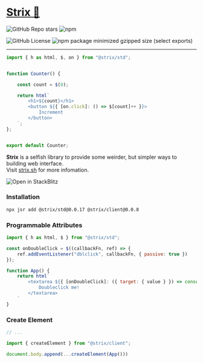 # [Strix 🦉](https://strix.sh)

![GitHub Repo stars](https://img.shields.io/github/stars/ihasq/libh)
![npm](https://img.shields.io/npm/dt/libh?logo=stackblitz)

![GitHub License](https://img.shields.io/github/license/ihasq/libh)
![npm package minimized gzipped size (select exports)](https://img.shields.io/bundlejs/size/libh)

---

```javascript
import { h as html, $, on } from "@strix/std";


function Counter() {

    const count = $(0);

    return html`
        <h1>${count}</h1>
        <button ${{ [on.click]: () => $[count]++ }}>
            Increment
        </button>
    `;
};


export default Counter;
```

**Strix** is a selfish library to provide some weirder, but simpler ways to building web interface.\
Visit [strix.sh](https://strix.sh) for more infomation.

![[Open in StackBlitz](https://developer.stackblitz.com/img/open_in_stackblitz.svg)](https://stackblitz.com/edit/vitejs-vite-vuuc9s?file=counter.js)

### Installation
```sh
npx jsr add @strix/std@0.0.17 @strix/client@0.0.8
```

### Programmable Attributes

```javascript
import { h as html, $ } from "@strix/std";

const onDoubleClick = $((callbackFn, ref) => {
    ref.addEventListener("dblclick", callbackFn, { passive: true })
});

function App() {
    return html`
        <textarea ${{ [onDoubleClick]: ({ target: { value } }) => console.log(value) }}>
            Doubleclick me!
        </textarea>
    `
}
```

### Create Element
```javascript
// ...

import { createElement } from "@strix/client";

document.body.append(...createElement(App()))
```


<!-- ### Directories

| directory          | about             |
| ------------------ | ----------------- |
| **[mod](./mod)**   | Modules           |
| **[pkg](./pkg)**   | Packages          |
| **[kit](./kit)**   | Developnent Kits  |
| **[web](./web)**   | Publications      |
| **[repl](./repl)** | Playground REPL   |

### Packages

| package                          | about                      | exports                     |
| -------------------------------- | -------------------------- | --------------------------- |
| **[std](./pkg/std)**             | Strix standard library     | `h`, `$`, `on`, `css`, `at` |
| **[write](./pkg/write)**         | Client-side HTML Writer    | `write`                     |
| **[define](./pkg/define)**       | Defining Web Components    | `define`                    |
| **[layout](./pkg/layout)**       | Layout manager             | `layout`                    |
| **[nitro](./pkg/nitro)**         | Design systems             | `nitro`                     |
| **[material3](./pkg/material3)** | Material Design 3 port     | `m3`                        |
| **[md](./pkg/md)**               | Markdown-to-HTML Plugin    | `md`                        |
| **[react](./pkg/react)**         | React compatibility hook   | `React`                     |

### SDK

| project                        | about                      |
| ------------------------------ | -------------------------- |
| **[Trixel](./sdk/trixel)**     | Fullstack Strix Framework  |
| **[Create](./sdk/create)**     | Project template generator |
| **[Analyzer](./sdk/analyzer)** | VSCode analyzer            |

### Modules

| module                      | about                     |
| --------------------------- | ------------------------- |
| **[html](./mod/html.js)**   | HTML template parser      |
| **[attr](./mod/attr.js)**   | Attribute template parser |
| **[event](./mod/event.js)** | Event router              |


#### CDN via ESM.SH

```javascript
import html from 'https://esm.sh/jsr/@strix/html';
```
```javascript
const html = await import('https://esm.sh/jsr/@strix/html');
```

#### Add Packages (for Pros)

```sh
npx jsr run @strix/create
```
```sh
deno add @strix/html
```

### Build From Source

```sh
git clone https://github.com/ihasq/strix
deno task build
```


### Usage

```javascript
import { html, $ } from "@strix/std";
import { on } from "@strix/attr";

function Count() {

    const count = $(0);
    
    const buttonText = $('Hover me!');

    return html`
        <p>You clicked ${count} times</p>
        <button ${{
            [sel`:hover`]() {
                $[buttonText] = "Click me!"
            },
            [on.click]() {
                $[count]++
            }
        }}>
            ${buttonText}
        </button>
    `;
};

export default Count;
```

```html
<body src="./main.js" onload='
    import("https://strix.sh/write").then(write => write(this, import(this.src)))
'></body>
```

```javascript
function Todo() {

    const todoArray = [];

    const TodoRow = ({ todoContent, swapRow, deleteRow }) => {

        let isEditable = false;
        let isDone = false;

        return () => html`
            <li
                contenteditable=${isEditable? 'plaintext-only' : undefined}
                @input=${async ({ target }) => todoData = (await target).data}
                @blur=${() => isEditable = false}
                *text-decoration=${isDone? 'line-through' : 'none'}
                *font-style=${isDone? 'italic' : 'normal'}
            >
                ${todoContent}
            </li>
            <button @click=${() => isEditable = true}>edit</button>
            <button @click=${() => isDone = true}>done</button>
            <button @click=${() => deleteRow()}>delete</button>
            <button @click=${() => swapRow(1)}>swap above</button>
            <button @click=${() => swapRow(-1)}>swap below</button>
        `
    }

    return html`
        <ul>${todoArray}</ul>
        <input @@keydown.Enter=${({ target }) => {
            const newRow = html.new`
                <div
                    *width=100%
                    @dragover=${({ target }) => {
                    }}
                ></div>
                <${TodoRow} ${{
                    [draggable]: true,
                    todoContent: target.value,
                    swapRow(direction) {
                        const i = todoArray.indexOf(newRow);
                        [todoArray[i], todoArray[i + direction]] = [todoArray[i + direction],todoArray[i]];
                    },
                    deleteRow() {
                        delete todoArray[todoArray.indexOf(newRow)]
                    }
                }} />
            `;
            todoArray.push(newRow);
            target.value = "";
        }} />
    `
}
```

```javascript
function Transition() {

    const colorNum = $(0);

    return html`
        <label ${{
            [css.color]: colorNum.to(0xFFFFFF, 1000, true).into(x => `#${parseInt(x, 16).padStart(6, "0")}`)
        }}>
            Gradient!
        </label>
    `
}
```

```javascript
function Parent() {
    return html`
        ${Child({ someProp: "hi" })}
    `;
}

function Child({ someProp }) {
    return html`
        <label>${someProp}</label>
    `;
}
```

```javascript
const C2DApp = html`
    <canvas ${{
        [on.load]({ target: canvas }) {
            const ctx = canvas.getContext('2d');
            // ...
        }
    }}></canvas>
`;
```

```javascript
import { nitro } from 'https://esm.sh/strix-nitro';
// Nitro Design - The Design System By Strix

function StyleImport() {
    return html`
        <button ${{ nitro }}>I am themed by Nitro Design!</button>
    `;
};
```


```javascript
import { center } from '@strix/layout';

function Centered() {
    return html`
        <div ${{ [center]: true }}>
            I am a centered div!
        </div>
    `
}
```

```javascript
import { react } from 'strix-react';

import * as React from 'react@latest';
import { Button } from '@shadcn/ui/components/ui/button';

react.use(React);

const ReactEmbedded = () => () => html`
    <${Button} ${react}>I am the Button from @shadcn/ui in Strix!</${Button}>
`;
```

```jsx
const withJsxImportSource = () => {
    let count = 0;
    return () => (
        <div>{count}</div>
        <button @click={() => count++}></button>
    );
}
```

```javascript
const primitive = html`<div>Hi</div>`;

const samePrimitive = primitive;
alert(primitive === samePrimitive); // true

const regeneratedPrimitive = primitive.new();
alert(primitive === regeneratedPrimitive); // false

const anotherPrimitive = html`<div>Hi</div>`;
alert(primitive === anotherPrimitive); // false

```

```javascript
html`<input type=text; @input=${({ target: { value } }) => alert(value)} />`
html`<input type=text; @input.target.value=${value => alert(value)} />`
```

```javascript
const animation = async ({ frame }) => {

    let rgbValue = 0;

    for(let i = 0; i < 60; i++) {
        rgbValue++
        await frame(html`
            *background-color=#${rgbValue.toString(16).padStart(6, "0")}
        `);
    }
}

html`<div @click=${animation}>woooaaah</div>`
```

```javascript
const Bidirectional = () => {

    const name = ['JAMES', (newName) => console.log(`Name just changed to ${newName}`)];

    return () => html`
        <input type=text strix.bind=${name} />
        <h1>${name}</h1>
    `
}
```

```javascript

const VCSS = ({ $ }) => {
    return () => html`
        <div *width=100px>
            <div *width=calc(super-width / 2)></div>
        </div>
    `
}
```

### License

Strix is MIT Licensed. -->
